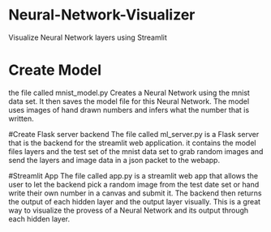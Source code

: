 # Neural-Network-Visualizer
Visualize Neural Network layers using Streamlit

# Create Model
the file called mnist_model.py Creates a Neural Network using
the mnist data set. It then saves the model file for this Neural Network. The model uses images of hand
drawn numbers and infers what the number that is written.

#Create Flask server backend
The file called ml_server.py is a Flask server that is the backend for the streamlit web application. it contains
the model files layers and the test set of the mnist data set to grab random images and send the 
layers and image data in a json packet to the webapp.

#Streamlit App
The file called app.py is a streamlit web app that allows the user to let the backend pick a random image from the test date set
or hand write their own number in a canvas and submit it. The backend then returns the output of each hidden layer and the output layer
visually. This is a great way to visualize the provess of a Neural Network and its output through each hidden layer. 
